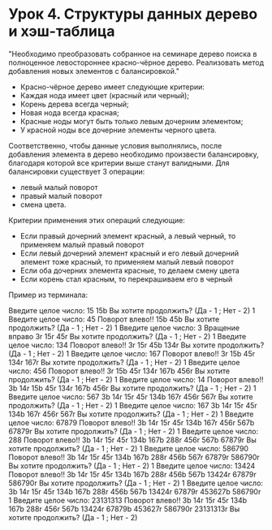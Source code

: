 # Урок 4. Структуры данных дерево и хэш-таблица
"Необходимо преобразовать собранное на семинаре дерево поиска в полноценное левостороннее красно-чёрное дерево. Реализовать метод добавления новых элементов с балансировкой."
- Красно-чёрное дерево имеет следующие критерии:
- Каждая нода имеет цвет (красный или черный);
- Корень дерева всегда черный;
- Новая нода всегда красная;
- Красные ноды могут быть только левым дочерним элементом;
- У красной ноды все дочерние элементы черного цвета.

Соответственно, чтобы данные условия выполнялись, после добавления элемента в дерево необходимо произвести балансировку, благодаря которой все критерии выше станут валидными.
Для балансировки существует 3 операции:
- левый малый поворот
- правый малый поворот
- смена цвета.

Критерии применения этих операций следующие:
- Если правый дочерний элемент красный, а левый черный, то применяем малый правый поворот
- Если левый дочерний элемент красный и его левый дочерний элемент тоже красный, то применяем малый левый поворот
- Если оба дочерних элемента красные, то делаем смену цвета
- Если корень стал красным, то перекрашиваем его в черный


Пример из терминала:

Введите целое число:
15
15b 
 Вы хотите продолжить? (Да - 1 ; Нет - 2)
1
Введите целое число:
45
Поворот влево!!
15b 45b
 Вы хотите продолжить? (Да - 1 ; Нет - 2)
1
Введите целое число:
3
Вращение вправо
3r 15r 45r
 Вы хотите продолжить? (Да - 1 ; Нет - 2)
1
Введите целое число:
134
Поворот влево!!
3r 15r 45b 134r
 Вы хотите продолжить? (Да - 1 ; Нет - 2)
1
Введите целое число:
167
Поворот влево!!
3r 15b 45r 134r 167r
 Вы хотите продолжить? (Да - 1 ; Нет - 2)
1
Введите целое число:
456
Поворот влево!!
3r 15b 45r 134r 167b 456r
 Вы хотите продолжить? (Да - 1 ; Нет - 2)
1
Введите целое число:
14
Поворот влево!!
3b 14r 15b 45r 134r 167b 456r
 Вы хотите продолжить? (Да - 1 ; Нет - 2)
1
Введите целое число:
567
3b 14r 15r 45r 134b 167r 456r 567r 
 Вы хотите продолжить? (Да - 1 ; Нет - 2)
1
Введите целое число:
167 
3b 14r 15r 45r 134b 167r 456r 567r 
 Вы хотите продолжить? (Да - 1 ; Нет - 2)
1
Введите целое число:
67879
Поворот влево!!
3b 14r 15r 45r 134b 167r 456r 567b 67879r
 Вы хотите продолжить? (Да - 1 ; Нет - 2)
1
Введите целое число:
288
Поворот влево!!
3b 14r 15r 45r 134b 167b 288r 456r 567b 67879r
 Вы хотите продолжить? (Да - 1 ; Нет - 2)
1
Введите целое число:
586790
Поворот влево!!
3b 14r 15r 45r 134b 167b 288r 456b 567r 67879r 586790r
 Вы хотите продолжить? (Да - 1 ; Нет - 2)
1
Введите целое число:
13424
Поворот влево!!
3b 14r 15r 45r 134b 167b 288r 456b 567b 13424r 67879r 586790r
 Вы хотите продолжить? (Да - 1 ; Нет - 2)
1
Введите целое число:
3b 14r 15r 45r 134b 167b 288r 456b 567b 13424r 67879r 453627b 586790r
1
Введите целое число:
23131313
Поворот влево!!
3b 14r 15r 45r 134b 167b 288r 456r 567b 13424r 67879b 453627r 586790r 23131313r
 Вы хотите продолжить? (Да - 1 ; Нет - 2)